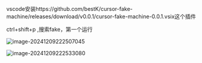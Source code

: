 vscode安装https://github.com/bestK/cursor-fake-machine/releases/download/v0.0.1/cursor-fake-machine-0.0.1.vsix这个插件

ctrl+shift+p ,搜索fake，第一个运行

![image-20241209222507045](C:\Users\14854\AppData\Roaming\Typora\typora-user-images\image-20241209222507045.png)

![image-20241209222533080](C:\Users\14854\AppData\Roaming\Typora\typora-user-images\image-20241209222533080.png)